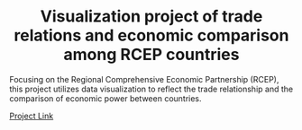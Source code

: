 <h1 align=center>Visualization project of trade relations and economic comparison among RCEP countries</h1>



Focusing on the Regional Comprehensive Economic Partnership (RCEP), this project utilizes data visualization to reflect the trade relationship and the comparison of economic power between countries.		

[Project Link](https://sherloquechang.github.io/Visualization-of-RCEP/)

